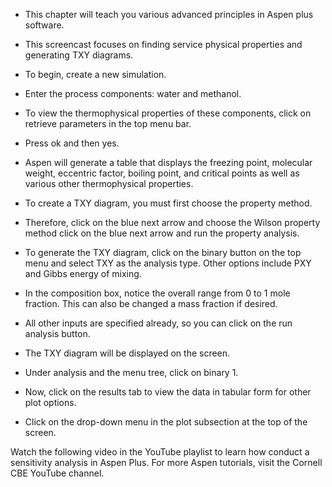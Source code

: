 - This chapter will teach you various advanced principles in Aspen plus software. 
- This screencast focuses on finding service physical properties and generating TXY diagrams. 

- To begin, create a new simulation. 
- Enter the process components: water and methanol. 
- To view the thermophysical properties of these components, click on retrieve parameters in the top menu bar. 
- Press ok and then yes. 
- Aspen will generate a table that displays the freezing point, molecular weight, eccentric factor, boiling point, and critical points as well as various other thermophysical properties. 
- To create a TXY diagram, you must first choose the property method. 
- Therefore, click on the blue next arrow and choose the Wilson property method click on the blue next arrow and run the property analysis. 
- To generate the TXY diagram, click on the binary button on the top menu and select TXY as the analysis type. Other options include PXY and Gibbs energy of mixing.
-  In the composition box, notice the overall range from 0 to 1 mole fraction. This can also be changed a mass fraction if desired. 
-  All other inputs are specified already, so you can click on the run analysis button. 
-  The TXY diagram will be displayed on the screen. 
-  Under analysis and the menu tree, click on binary 1. 
-  Now, click on the results tab to view the data in tabular form for other plot options. 
-  Click on the drop-down menu in the plot subsection at the top of the screen.

Watch the following video in the YouTube playlist to learn how conduct a sensitivity analysis in Aspen Plus. For more Aspen tutorials, visit the Cornell CBE YouTube channel.
